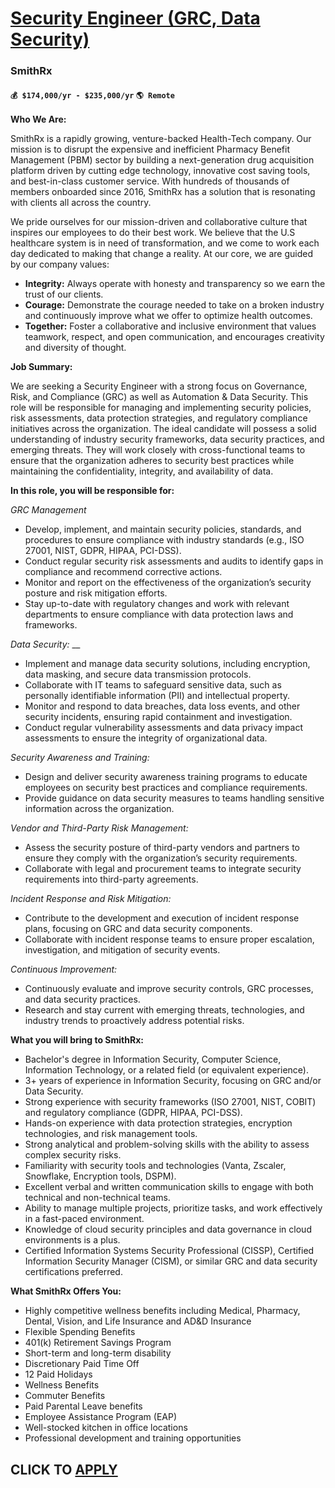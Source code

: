 # [Security Engineer (GRC, Data Security)](https://www.remotewlb.com/apply/security-engineer-grc-data-security)  
### SmithRx  
#### `💰 $174,000/yr - $235,000/yr` `🌎 Remote`  

**Who We Are:**

SmithRx is a rapidly growing, venture-backed Health-Tech company. Our mission is to disrupt the expensive and inefficient Pharmacy Benefit Management (PBM) sector by building a next-generation drug acquisition platform driven by cutting edge technology, innovative cost saving tools, and best-in-class customer service. With hundreds of thousands of members onboarded since 2016, SmithRx has a solution that is resonating with clients all across the country.

We pride ourselves for our mission-driven and collaborative culture that inspires our employees to do their best work. We believe that the U.S healthcare system is in need of transformation, and we come to work each day dedicated to making that change a reality. At our core, we are guided by our company values:

  * **Integrity:** Always operate with honesty and transparency so we earn the trust of our clients.
  * **Courage:** Demonstrate the courage needed to take on a broken industry and continuously improve what we offer to optimize health outcomes.
  * **Together:** Foster a collaborative and inclusive environment that values teamwork, respect, and open communication, and encourages creativity and diversity of thought.

**Job Summary:**

We are seeking a Security Engineer with a strong focus on Governance, Risk, and Compliance (GRC) as well as Automation & Data Security. This role will be responsible for managing and implementing security policies, risk assessments, data protection strategies, and regulatory compliance initiatives across the organization. The ideal candidate will possess a solid understanding of industry security frameworks, data security practices, and emerging threats. They will work closely with cross-functional teams to ensure that the organization adheres to security best practices while maintaining the confidentiality, integrity, and availability of data.

**In this role, you will be responsible for:**

_GRC Management_

  * Develop, implement, and maintain security policies, standards, and procedures to ensure compliance with industry standards (e.g., ISO 27001, NIST, GDPR, HIPAA, PCI-DSS).
  * Conduct regular security risk assessments and audits to identify gaps in compliance and recommend corrective actions.
  * Monitor and report on the effectiveness of the organization’s security posture and risk mitigation efforts.
  * Stay up-to-date with regulatory changes and work with relevant departments to ensure compliance with data protection laws and frameworks.

_Data Security:_ __

  * Implement and manage data security solutions, including encryption, data masking, and secure data transmission protocols.
  * Collaborate with IT teams to safeguard sensitive data, such as personally identifiable information (PII) and intellectual property.
  * Monitor and respond to data breaches, data loss events, and other security incidents, ensuring rapid containment and investigation.
  * Conduct regular vulnerability assessments and data privacy impact assessments to ensure the integrity of organizational data.

_Security Awareness and Training:_

  * Design and deliver security awareness training programs to educate employees on security best practices and compliance requirements.
  * Provide guidance on data security measures to teams handling sensitive information across the organization.

_Vendor and Third-Party Risk Management:_

  * Assess the security posture of third-party vendors and partners to ensure they comply with the organization’s security requirements.
  * Collaborate with legal and procurement teams to integrate security requirements into third-party agreements.

_Incident Response and Risk Mitigation:_

  * Contribute to the development and execution of incident response plans, focusing on GRC and data security components.
  * Collaborate with incident response teams to ensure proper escalation, investigation, and mitigation of security events.

_Continuous Improvement:_

  * Continuously evaluate and improve security controls, GRC processes, and data security practices.
  * Research and stay current with emerging threats, technologies, and industry trends to proactively address potential risks.

**What you will bring to SmithRx:**

  * Bachelor's degree in Information Security, Computer Science, Information Technology, or a related field (or equivalent experience).
  * 3+ years of experience in Information Security, focusing on GRC and/or Data Security.
  * Strong experience with security frameworks (ISO 27001, NIST, COBIT) and regulatory compliance (GDPR, HIPAA, PCI-DSS).
  * Hands-on experience with data protection strategies, encryption technologies, and risk management tools.
  * Strong analytical and problem-solving skills with the ability to assess complex security risks.
  * Familiarity with security tools and technologies (Vanta, Zscaler, Snowflake, Encryption tools, DSPM).
  * Excellent verbal and written communication skills to engage with both technical and non-technical teams.
  * Ability to manage multiple projects, prioritize tasks, and work effectively in a fast-paced environment.
  * Knowledge of cloud security principles and data governance in cloud environments is a plus.
  * Certified Information Systems Security Professional (CISSP), Certified Information Security Manager (CISM), or similar GRC and data security certifications preferred.

**What SmithRx Offers You:**

  * Highly competitive wellness benefits including Medical, Pharmacy, Dental, Vision, and Life Insurance and AD&D Insurance
  * Flexible Spending Benefits 
  * 401(k) Retirement Savings Program 
  * Short-term and long-term disability
  * Discretionary Paid Time Off 
  * 12 Paid Holidays
  * Wellness Benefits
  * Commuter Benefits 
  * Paid Parental Leave benefits
  * Employee Assistance Program (EAP)
  * Well-stocked kitchen in office locations
  * Professional development and training opportunities

  
## CLICK TO [APPLY](https://www.remotewlb.com/apply/security-engineer-grc-data-security)

